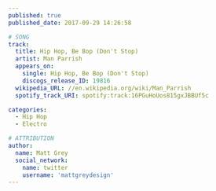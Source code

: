 ```yaml
---
published: true
published_date: 2017-09-29 14:26:58

# SONG
track:
  title: Hip Hop, Be Bop (Don't Stop)
  artist: Man Parrish
  appears_on:
    single: Hip Hop, Be Bop (Don't Stop)
    discogs_release_ID: 19816
  wikipedia_URL: //en.wikipedia.org/wiki/Man_Parrish
  spotify_track_URI: spotify:track:16PGuHoUos815gxJBBUf5c

categories:
  - Hip Hop
  - Electro

# ATTRIBUTION
author:
  name: Matt Grey
  social_network:
    name: twitter
    username: 'mattgreydesign'
---
```

